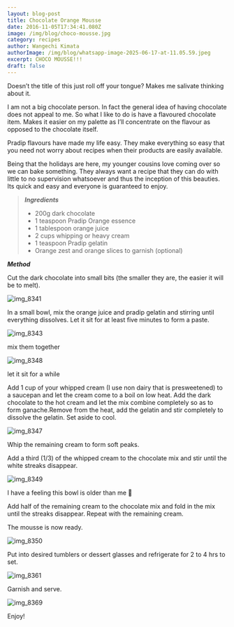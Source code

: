 ```yaml
---
layout: blog-post
title: Chocolate Orange Mousse
date: 2016-11-05T17:34:41.080Z
image: /img/blog/choco-mousse.jpg
category: recipes
author: Wangechi Kimata
authorImage: /img/blog/whatsapp-image-2025-06-17-at-11.05.59.jpeg
excerpt: CHOCO MOUSSE!!!
draft: false
---
```

Doesn’t the title of this just roll off your tongue? Makes me salivate thinking about it.

I am not a big chocolate person. In fact the general idea of having chocolate does not appeal to me. So what I like to do is have a flavoured chocolate item. Makes it easier on my palette as I’ll concentrate on the flavour as opposed to the chocolate itself.

Pradip flavours have made my life easy. They make everything so easy that you need not worry about recipes when their products are easily available.

Being that the holidays are here, my younger cousins love coming over so we can bake something. They always want a recipe that they can do with little to no supervision whatsoever and thus the inception of this beauties. Its quick and easy and everyone is guaranteed to enjoy.

> ***Ingredients***
>
> * 200g dark chocolate
> * 1 teaspoon Pradip Orange essence
> * 1 tablespoon orange juice
> * 2 cups whipping or heavy cream
> * 1 teaspoon Pradip gelatin
> * Orange zest and orange slices to garnish (optional)

***Method***

Cut the dark chocolate into small bits (the smaller they are, the easier it will be to melt).

![img_8341](https://pastrypleasures.wordpress.com/wp-content/uploads/2016/11/img_8341.jpg?w=750)

In a small bowl, mix the orange juice and pradip gelatin and stirring until everything dissolves. Let it sit for at least five minutes to form a paste.

![img_8343](https://pastrypleasures.wordpress.com/wp-content/uploads/2016/11/img_8343.jpg?w=750)

mix them together

![img_8348](https://pastrypleasures.wordpress.com/wp-content/uploads/2016/11/img_8348.jpg?w=750)

let it sit for a while

Add 1 cup of your whipped cream (I use non dairy that is presweetened) to a saucepan and let the cream come to a boil on low heat. Add the dark chocolate to the hot cream and let the mix combine completely so as to form ganache.Remove from the heat, add the gelatin and stir completely to dissolve the gelatin. Set aside to cool.

![img_8347](https://pastrypleasures.wordpress.com/wp-content/uploads/2016/11/img_8347.jpg?w=750)

Whip the remaining cream to form soft peaks.

Add a third (1/3) of the whipped cream to the chocolate mix and stir until the white streaks disappear.

![img_8349](https://pastrypleasures.wordpress.com/wp-content/uploads/2016/11/img_8349.jpg?w=750)

I have a feeling this bowl is older than me 🙂

Add half of the remaining cream to the chocolate mix and fold in the mix until the streaks disappear. Repeat with the remaining cream.

The mousse is now ready.

![img_8350](https://pastrypleasures.wordpress.com/wp-content/uploads/2016/11/img_8350.jpg?w=750)

Put into desired tumblers or dessert glasses and refrigerate for 2 to 4 hrs to set.

![img_8361](https://pastrypleasures.wordpress.com/wp-content/uploads/2016/11/img_8361.jpg?w=750)

Garnish and serve.

![img_8369](https://pastrypleasures.wordpress.com/wp-content/uploads/2016/11/img_8369.jpg?w=750)

Enjoy!